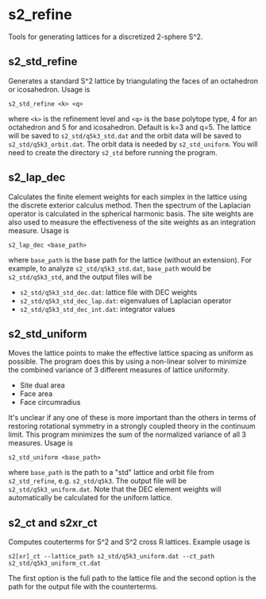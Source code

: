 # s2_refine

Tools for generating lattices for a discretized 2-sphere S^2.

## s2_std_refine

Generates a standard S^2 lattice by triangulating the faces of an octahedron
or icosahedron. Usage is

`s2_std_refine <k> <q>`

where `<k>` is the refinement level and `<q>` is the base polytope type,
4 for an octahedron and 5 for and icosahedron.
Default is k=3 and q=5. The lattice will be saved to
`s2_std/q5k3_std.dat` and the orbit data will be saved to
`s2_std/q5k3_orbit.dat`. The orbit data is needed by `s2_std_uniform`. You
will need to create the directory `s2_std` before running the program.

## s2_lap_dec

Calculates the finite element weights for each simplex in the lattice using
the discrete exterior calculus method. Then the spectrum of the Laplacian
operator is calculated in the spherical harmonic basis. The site weights are
also used to measure the effectiveness of the site weights as an integration
measure. Usage is

`s2_lap_dec <base_path>`

where `base_path` is the base path for the lattice (without an extension). For
example, to analyze `s2_std/q5k3_std.dat`, `base_path` would be
`s2_std/q5k3_std`, and the output files will be

- `s2_std/q5k3_std_dec.dat`: lattice file with DEC weights
- `s2_std/q5k3_std_dec_lap.dat`: eigenvalues of Laplacian operator
- `s2_std/q5k3_std_dec_int.dat`: integrator values

## s2_std_uniform

Moves the lattice points to make the effective lattice spacing as uniform as
possible. The program does this by using a non-linear solver to minimize the
combined variance of 3 different measures of lattice uniformity.

- Site dual area
- Face area
- Face circumradius

It's unclear if any one of these is more important than the others in terms
of restoring rotational symmetry in a strongly coupled theory in the continuum
limit. This program minimizes the sum of the normalized variance of all 3
measures. Usage is

`s2_std_uniform <base_path>`

where `base_path` is the path to a "std" lattice and orbit file from
`s2_std_refine`, e.g. `s2_std/q5k3`. The output file will be
`s2_std/q5k3_uniform.dat`. Note that the DEC element weights will automatically
be calculated for the uniform lattice.

## s2_ct and s2xr_ct

Computes couterterms for S^2 and S^2 cross R lattices. Example usage is

`s2[xr]_ct --lattice_path s2_std/q5k3_uniform.dat --ct_path s2_std/q5k3_uniform_ct.dat`

The first option is the full path to the lattice file and the second option
is the path for the output file with the counterterms.
